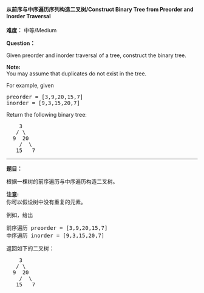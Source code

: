 #### 从前序与中序遍历序列构造二叉树/Construct Binary Tree from Preorder and Inorder Traversal
**难度：** 中等/Medium

**Question：** 

<p>Given preorder and inorder traversal of a tree, construct the binary tree.</p>

<p><strong>Note:</strong><br />
You may assume that duplicates do not exist in the tree.</p>

<p>For example, given</p>

<pre>
preorder =&nbsp;[3,9,20,15,7]
inorder = [9,3,15,20,7]</pre>

<p>Return the following binary tree:</p>

<pre>
    3
   / \
  9  20
    /  \
   15   7</pre>


------

**题目：** 
<p>根据一棵树的前序遍历与中序遍历构造二叉树。</p>

<p><strong>注意:</strong><br>
你可以假设树中没有重复的元素。</p>

<p>例如，给出</p>

<pre>前序遍历 preorder =&nbsp;[3,9,20,15,7]
中序遍历 inorder = [9,3,15,20,7]</pre>

<p>返回如下的二叉树：</p>

<pre>    3
   / \
  9  20
    /  \
   15   7</pre>

